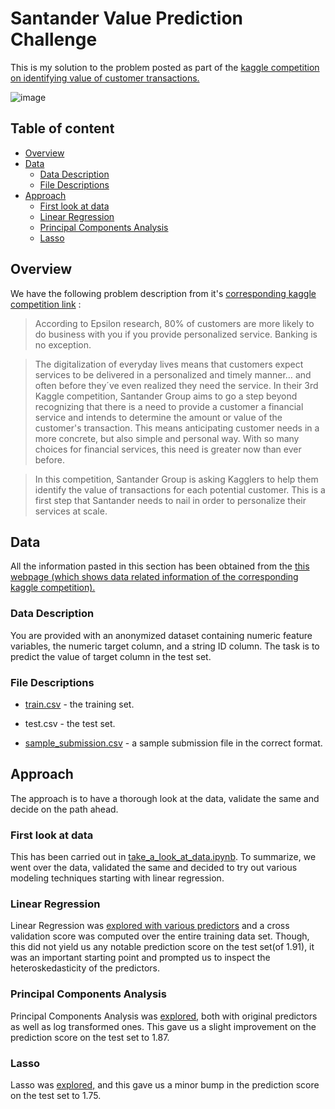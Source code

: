 Santander Value Prediction Challenge
======================
This is my solution to the problem posted as part of the  [kaggle competition on identifying value of customer transactions.](https://www.kaggle.com/c/santander-value-prediction-challenge/)

 ![image](https://github.com/babinu-uthup-4JESUS/Kaggle_Santander_Value_Prediction_Challenge/blob/master/rel_images/santander_value_prediction_challenge_comp.png)

## Table of content

- [Overview](#overview)
- [Data](#data)
    - [Data Description](#data-description)
    - [File Descriptions](#file-descriptions)
- [Approach](#approach)
    - [First look at data](#first-look-at-data)
    - [Linear Regression](#linear-regression)    
    - [Principal Components Analysis](#principal-components-analysis)        
    - [Lasso](#lasso)            

## Overview

We have the following problem description from it's [corresponding kaggle competition link](https://www.kaggle.com/c/santander-value-prediction-challenge/overview/description) :
>According to Epsilon research, 80% of customers are more likely to do business with you if you provide personalized service. Banking is no exception.

>The digitalization of everyday lives means that customers expect services to be delivered in a personalized and timely manner… and often before they´ve even realized they need the service. In their 3rd Kaggle competition, Santander Group aims to go a step beyond recognizing that there is a need to provide a customer a financial service and intends to determine the amount or value of the customer's transaction. This means anticipating customer needs in a more concrete, but also simple and personal way. With so many choices for financial services, this need is greater now than ever before.

>In this competition, Santander Group is asking Kagglers to help them identify the value of transactions for each potential customer. This is a first step that Santander needs to nail in order to personalize their services at scale.

## Data

All the information pasted in this section has been obtained from the [this webpage (which shows data related information of the corresponding kaggle competition).](https://www.kaggle.com/c/santander-value-prediction-challenge/data)


### Data Description
 
You are provided with an anonymized dataset containing numeric feature variables, the numeric target column, and a string ID column. The task is to predict the value of target column in the test set.

### File Descriptions

- [train.csv](https://github.com/babinu-uthup-4JESUS/Kaggle_Santander_Value_Prediction_Challenge/blob/master/input/train.csv) - the training set.

- test.csv - the test set.

- [sample_submission.csv](https://github.com/babinu-uthup-4JESUS/Kaggle_Santander_Value_Prediction_Challenge/blob/master/input/test.csv) - a sample submission file in the correct format.

## Approach

The approach is to have a thorough look at the data, validate the same and decide on the path ahead.

### First look at data

This has been carried out in [take_a_look_at_data.ipynb](https://github.com/babinu-uthup-4JESUS/Kaggle_Santander_Value_Prediction_Challenge/blob/master/first_look/take_a_look_at_data.ipynb). To summarize,  we went over the data, validated the same and decided to try out various modeling techniques starting with linear regression.

### Linear Regression

Linear Regression was [explored with various predictors](https://github.com/babinu-uthup-4JESUS/Kaggle_Santander_Value_Prediction_Challenge/blob/master/modelling_approaches/linear_regression/linear_regression.ipynb) and a cross validation score was computed over the entire training data set. Though, this did not yield us any notable prediction score on the test set(of 1.91), it was an important starting point and prompted us to inspect the heteroskedasticity of the predictors.

### Principal Components Analysis

Principal Components Analysis was [explored,](https://github.com/babinu-uthup-4JESUS/Kaggle_Santander_Value_Prediction_Challenge/blob/master/modelling_approaches/principal_components_analysis/principal_components_analysis.ipynb) both with original predictors as well as log transformed ones. This gave us a slight improvement on the prediction score on the test set to 1.87.

### Lasso

Lasso was [explored,](https://github.com/babinu-uthup-4JESUS/Kaggle_Santander_Value_Prediction_Challenge/blob/master/modelling_approaches/lasso/lasoo.ipynb) and this gave us a minor bump in the prediction score on the test set to 1.75.
